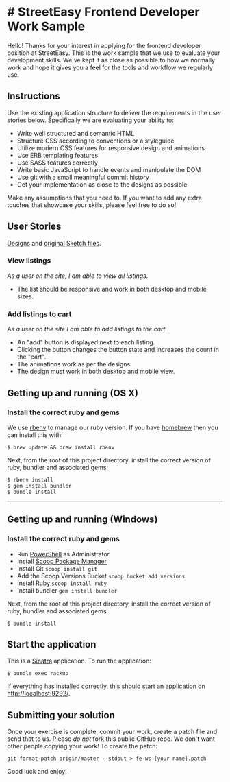 # # StreetEasy Frontend Developer Work Sample

Hello! Thanks for your interest in applying for the frontend developer position at StreetEasy. This is the work sample that we use to evaluate your development skills. We've kept it as close as possible to how we normally work and hope it gives you a feel for the tools and workflow we regularly use.

## Instructions

Use the existing application structure to deliver the requirements in the user stories below. Specifically we are evaluating your ability to:

* Write well structured and semantic HTML
* Structure CSS according to conventions or a styleguide
* Utilize modern CSS features for responsive design and animations
* Use ERB templating features
* Use SASS features correctly
* Write basic JavaScript to handle events and manipulate the DOM
* Use git with a small meaningful commit history
* Get your implementation as close to the designs as possible

Make any assumptions that you need to. If you want to add any extra touches that showcase your skills, please feel free to do so!

## User Stories

[Designs](http://s3.amazonaws.com/img-dev.streeteasy.com/nyc/documents/fe-ws/Front%20End%20Code%20Exercise%20r2.png) and [original Sketch files](http://img-dev.streeteasy.com.s3.amazonaws.com/nyc/documents/fe-ws/designexercise_r2_assets.zip).

### View listings

_As a user on the site, I am able to view all listings._

* The list should be responsive and work in both desktop and mobile sizes.

### Add listings to cart

_As a user on the site I am able to add listings to the cart._

* An "add" button is displayed next to each listing.
* Clicking the button changes the button state and increases the count in the "cart".
* The animations work as per the designs.
* The design must work in both desktop and mobile view.

## Getting up and running (OS X)

### Install the correct ruby and gems

We use [rbenv](https://github.com/rbenv/rbenv) to manage our ruby version. If you have [homebrew](http://brew.sh) then you can install this with:

```
$ brew update && brew install rbenv
```

Next, from the root of this project directory, install the correct version of ruby, bundler and associated gems:

```
$ rbenv install
$ gem install bundler
$ bundle install
```

- - - -

## Getting up and running (Windows)

### Install the correct ruby and gems

- Run [PowerShell](https://docs.microsoft.com/en-us/powershell/scripting/setup/installing-windows-powershell?view=powershell-5.1) as Administrator
- Install [Scoop Package Manager](http://scoop.sh/)
- Install Git  `scoop install git`
- Add the Scoop Versions Bucket  `scoop bucket add versions`
- Install Ruby `scoop install ruby`
- Install bundler `gem install bundler`

Next, from the root of this project directory, install the correct version of ruby, bundler and associated gems:

```
$ bundle install
```

## Start the application

This is a [Sinatra](http://www.sinatrarb.com/documentation.html) application. To run the application:

```
$ bundle exec rackup
```

If everything has installed correctly, this should start an application on [http://localhost:9292/](http://localhost:9292/).

## Submitting your solution

Once your exercise is complete, commit your work, create a patch file and send that to us. Please _do not_ fork this public GitHub repo. We don't want other people copying your work! To create the patch:

```
git format-patch origin/master --stdout > fe-ws-[your name].patch
```

Good luck and enjoy!
